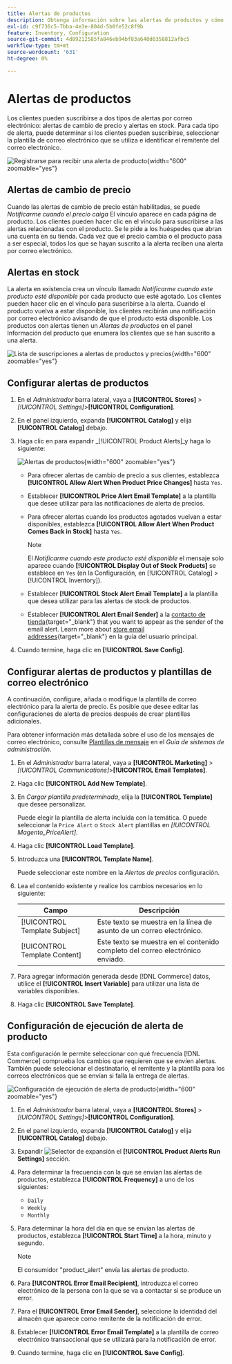 ```yaml
---
title: Alertas de productos
description: Obtenga información sobre las alertas de productos y cómo utilizarlas para notificar a los clientes sobre el estado de las existencias y los cambios de precio de los productos.
exl-id: c9f736c5-7bba-4e3e-804d-5b0fe52c8f9b
feature: Inventory, Configuration
source-git-commit: 4d89212585fa846eb94bf83a640d0358812afbc5
workflow-type: tm+mt
source-wordcount: '631'
ht-degree: 0%

---
```


# Alertas de productos

Los clientes pueden suscribirse a dos tipos de alertas por correo electrónico: alertas de cambio de precio y alertas en stock. Para cada tipo de alerta, puede determinar si los clientes pueden suscribirse, seleccionar la plantilla de correo electrónico que se utiliza e identificar el remitente del correo electrónico.

![Registrarse para recibir una alerta de producto](assets/product-alert-setting.png){width="600" zoomable="yes"}

## Alertas de cambio de precio

Cuando las alertas de cambio de precio están habilitadas, se puede _Notificarme cuando el precio caiga_ El vínculo aparece en cada página de producto. Los clientes pueden hacer clic en el vínculo para suscribirse a las alertas relacionadas con el producto. Se le pide a los huéspedes que abran una cuenta en su tienda. Cada vez que el precio cambia o el producto pasa a ser especial, todos los que se hayan suscrito a la alerta reciben una alerta por correo electrónico.

## Alertas en stock

La alerta en existencia crea un vínculo llamado _Notificarme cuando este producto esté disponible_ por cada producto que esté agotado. Los clientes pueden hacer clic en el vínculo para suscribirse a la alerta. Cuando el producto vuelva a estar disponible, los clientes recibirán una notificación por correo electrónico avisando de que el producto está disponible. Los productos con alertas tienen un _Alertas de productos_ en el panel Información del producto que enumera los clientes que se han suscrito a una alerta.

![Lista de suscripciones a alertas de productos y precios](assets/inventory-product-alerts.png){width="600" zoomable="yes"}

## Configurar alertas de productos

1. En el _Administrador_ barra lateral, vaya a **[!UICONTROL Stores]** > _[!UICONTROL Settings]_>**[!UICONTROL Configuration]**.

1. En el panel izquierdo, expanda **[!UICONTROL Catalog]** y elija **[!UICONTROL Catalog]** debajo.

1. Haga clic en para expandir _[!UICONTROL Product Alerts]_y haga lo siguiente:

   ![Alertas de productos](assets/config-catalog-product-alerts.png){width="600" zoomable="yes"}

   - Para ofrecer alertas de cambio de precio a sus clientes, establezca **[!UICONTROL Allow Alert When Product Price Changes]** hasta `Yes`.

   - Establecer **[!UICONTROL Price Alert Email Template]** a la plantilla que desee utilizar para las notificaciones de alerta de precios.

   - Para ofrecer alertas cuando los productos agotados vuelvan a estar disponibles, establezca **[!UICONTROL Allow Alert When Product Comes Back in Stock]** hasta `Yes`.

     >[!NOTE]
     >
     >El _Notificarme cuando este producto esté disponible_ el mensaje solo aparece cuando **[!UICONTROL Display Out of Stock Products]** se establece en `Yes` (en la Configuración, en [!UICONTROL Catalog] > [!UICONTROL Inventory]).

   - Establecer **[!UICONTROL Stock Alert Email Template]** a la plantilla que desea utilizar para las alertas de stock de productos.

   - Establecer **[!UICONTROL Alert Email Sender]** a la [contacto de tienda](../getting-started/store-details.md#store-email-addresses){target="_blank"} that you want to appear as the sender of the email alert. Learn more about [store email addresses](../configuration-reference/general/store-email-addresses.md){target="_blank"} en la guía del usuario principal.

1. Cuando termine, haga clic en **[!UICONTROL Save Config]**.

## Configurar alertas de productos y plantillas de correo electrónico

A continuación, configure, añada o modifique la plantilla de correo electrónico para la alerta de precio. Es posible que desee editar las configuraciones de alerta de precios después de crear plantillas adicionales.

Para obtener información más detallada sobre el uso de los mensajes de correo electrónico, consulte [Plantillas de mensaje](../systems/email-template-custom.md#message-templates) en el _Guía de sistemas de administración_.

1. En el _Administrador_ barra lateral, vaya a **[!UICONTROL Marketing]** > _[!UICONTROL Communications]_>**[!UICONTROL Email Templates]**.

1. Haga clic **[!UICONTROL Add New Template]**.

1. En _Cargar plantilla predeterminada_, elija la **[!UICONTROL Template]** que desee personalizar.

   Puede elegir la plantilla de alerta incluida con la temática. O puede seleccionar la `Price Alert` o `Stock Alert` plantillas en _[!UICONTROL Magento_PriceAlert]_.

1. Haga clic **[!UICONTROL Load Template]**.

1. Introduzca una **[!UICONTROL Template Name]**.

   Puede seleccionar este nombre en la _Alertas de precios_ configuración.

1. Lea el contenido existente y realice los cambios necesarios en lo siguiente:

   | Campo | Descripción |
   | ----- | ----- |
   | [!UICONTROL Template Subject] | Este texto se muestra en la línea de asunto de un correo electrónico. |
   | [!UICONTROL Template Content] | Este texto se muestra en el contenido completo del correo electrónico enviado. |

1. Para agregar información generada desde [!DNL Commerce] datos, utilice el **[!UICONTROL Insert Variable]** para utilizar una lista de variables disponibles.

1. Haga clic **[!UICONTROL Save Template]**.

## Configuración de ejecución de alerta de producto

Esta configuración le permite seleccionar con qué frecuencia [!DNL Commerce] comprueba los cambios que requieren que se envíen alertas. También puede seleccionar el destinatario, el remitente y la plantilla para los correos electrónicos que se envían si falla la entrega de alertas.

![Configuración de ejecución de alerta de producto](assets/config-catalog-product-alerts-run-settings.png){width="600" zoomable="yes"}

1. En el _Administrador_ barra lateral, vaya a **[!UICONTROL Stores]** > _[!UICONTROL Settings]_>**[!UICONTROL Configuration]**.

1. En el panel izquierdo, expanda **[!UICONTROL Catalog]** y elija **[!UICONTROL Catalog]** debajo.

1. Expandir ![Selector de expansión](../assets/icon-display-expand.png) el **[!UICONTROL Product Alerts Run Settings]** sección.

1. Para determinar la frecuencia con la que se envían las alertas de productos, establezca **[!UICONTROL Frequency]** a uno de los siguientes:

   - `Daily`
   - `Weekly`
   - `Monthly`

1. Para determinar la hora del día en que se envían las alertas de productos, establezca **[!UICONTROL Start Time]** a la hora, minuto y segundo.

   >[!NOTE]
   >
   >El consumidor &quot;product_alert&quot; envía las alertas de producto.

1. Para **[!UICONTROL Error Email Recipient]**, introduzca el correo electrónico de la persona con la que se va a contactar si se produce un error.

1. Para el **[!UICONTROL Error Email Sender]**, seleccione la identidad del almacén que aparece como remitente de la notificación de error.

1. Establecer **[!UICONTROL Error Email Template]** a la plantilla de correo electrónico transaccional que se utilizará para la notificación de error.

1. Cuando termine, haga clic en **[!UICONTROL Save Config]**.
